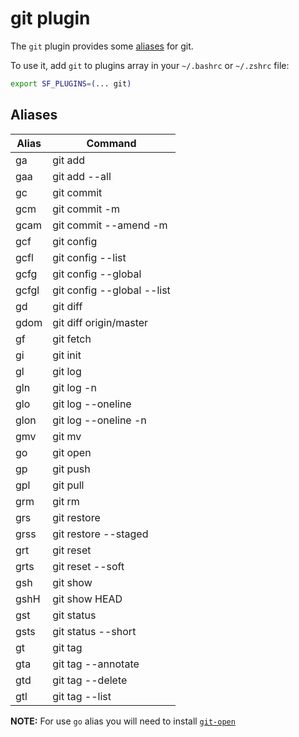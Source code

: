 # git plugin

The `git` plugin provides some [aliases](#aliases) for git.

To use it, add `git` to plugins array in your `~/.bashrc` or `~/.zshrc` file:

```sh
export SF_PLUGINS=(... git)
```

## Aliases

| Alias | Command                    |
| ----- | -------------------------- |
| ga    | git add                    |
| gaa   | git add --all              |
| gc    | git commit                 |
| gcm   | git commit -m              |
| gcam  | git commit --amend -m      |
| gcf   | git config                 |
| gcfl  | git config --list          |
| gcfg  | git config --global        |
| gcfgl | git config --global --list |
| gd    | git diff                   |
| gdom  | git diff origin/master     |
| gf    | git fetch                  |
| gi    | git init                   |
| gl    | git log                    |
| gln   | git log -n                 |
| glo   | git log --oneline          |
| glon  | git log --oneline -n       |
| gmv   | git mv                     |
| go    | git open                   |
| gp    | git push                   |
| gpl   | git pull                   |
| grm   | git rm                     |
| grs   | git restore                |
| grss  | git restore --staged       |
| grt   | git reset                  |
| grts  | git reset --soft           |
| gsh   | git show                   |
| gshH  | git show HEAD              |
| gst   | git status                 |
| gsts  | git status --short         |
| gt    | git tag                    |
| gta   | git tag --annotate         |
| gtd   | git tag --delete           |
| gtl   | git tag --list             |

**NOTE:** For use `go` alias you will need to install [`git-open`](https://github.com/paulirish/git-open#installation)
